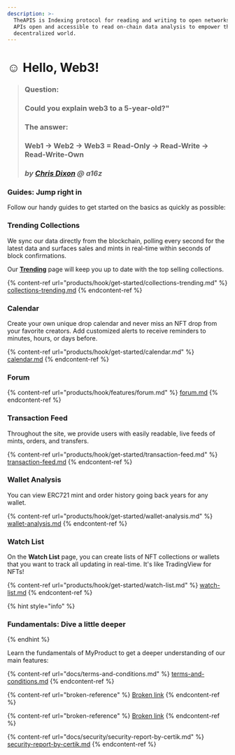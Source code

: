 ```yaml
---
description: >-
  TheAPIS is Indexing protocol for reading and writing to open networks.Making
  APIs open and accessible to read on-chain data analysis to empower the
  decentralized world.
---
```


# ☺ Hello, Web3!

> ### Question:&#x20;
>
> ### Could you explain web3 to a 5-year-old?"
>
>
>
> ### The answer:&#x20;
>
> ### Web1 -> Web2 -> Web3 = Read-Only -> Read-Write -> Read-Write-Own
>
> ### _by_ [_Chris Dixon_](https://twitter.com/cdixon) _@ a16z_



### Guides: Jump right in

Follow our handy guides to get started on the basics as quickly as possible:

### Trending Collections

We sync our data directly from the blockchain, polling every second for the latest data and surfaces sales and mints in real-time within seconds of block confirmations.

Our [**Trending**](https://beta.theapis.xyz/#/trending) page will keep you up to date with the top selling collections.

{% content-ref url="products/hook/get-started/collections-trending.md" %}
[collections-trending.md](products/hook/get-started/collections-trending.md)
{% endcontent-ref %}



### Calendar

Create your own unique drop calendar and never miss an NFT drop from your favorite creators. Add customized alerts to receive reminders to minutes, hours, or days before.

{% content-ref url="products/hook/get-started/calendar.md" %}
[calendar.md](products/hook/get-started/calendar.md)
{% endcontent-ref %}



### Forum

{% content-ref url="products/hook/features/forum.md" %}
[forum.md](products/hook/features/forum.md)
{% endcontent-ref %}



### Transaction  Feed

Throughout the site, we provide users with easily readable, live feeds of mints, orders, and transfers.

{% content-ref url="products/hook/get-started/transaction-feed.md" %}
[transaction-feed.md](products/hook/get-started/transaction-feed.md)
{% endcontent-ref %}



### Wallet  Analysis

You can view ERC721 mint and order history going back years for any wallet.

{% content-ref url="products/hook/get-started/wallet-analysis.md" %}
[wallet-analysis.md](products/hook/get-started/wallet-analysis.md)
{% endcontent-ref %}



### Watch  List

On the **Watch  List** page, you can create lists of NFT collections or wallets that you want to track  all updating in real-time. It's like TradingView for NFTs!

{% content-ref url="products/hook/get-started/watch-list.md" %}
[watch-list.md](products/hook/get-started/watch-list.md)
{% endcontent-ref %}





{% hint style="info" %}
### Fundamentals: Dive a little deeper
{% endhint %}

Learn the fundamentals of MyProduct to get a deeper understanding of our main features:

{% content-ref url="docs/terms-and-conditions.md" %}
[terms-and-conditions.md](docs/terms-and-conditions.md)
{% endcontent-ref %}

{% content-ref url="broken-reference" %}
[Broken link](broken-reference)
{% endcontent-ref %}

{% content-ref url="broken-reference" %}
[Broken link](broken-reference)
{% endcontent-ref %}

{% content-ref url="docs/security/security-report-by-certik.md" %}
[security-report-by-certik.md](docs/security/security-report-by-certik.md)
{% endcontent-ref %}
